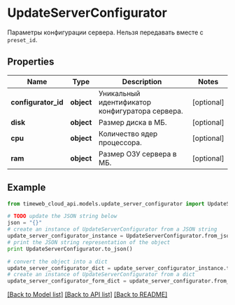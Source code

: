 # UpdateServerConfigurator

Параметры конфигурации сервера. Нельзя передавать вместе с `preset_id`.

## Properties
Name | Type | Description | Notes
------------ | ------------- | ------------- | -------------
**configurator_id** | **object** | Уникальный идентификатор конфигуратора сервера. | [optional] 
**disk** | **object** | Размер диска в МБ. | [optional] 
**cpu** | **object** | Количество ядер процессора. | [optional] 
**ram** | **object** | Размер ОЗУ сервера в МБ. | [optional] 

## Example

```python
from timeweb_cloud_api.models.update_server_configurator import UpdateServerConfigurator

# TODO update the JSON string below
json = "{}"
# create an instance of UpdateServerConfigurator from a JSON string
update_server_configurator_instance = UpdateServerConfigurator.from_json(json)
# print the JSON string representation of the object
print UpdateServerConfigurator.to_json()

# convert the object into a dict
update_server_configurator_dict = update_server_configurator_instance.to_dict()
# create an instance of UpdateServerConfigurator from a dict
update_server_configurator_form_dict = update_server_configurator.from_dict(update_server_configurator_dict)
```
[[Back to Model list]](../README.md#documentation-for-models) [[Back to API list]](../README.md#documentation-for-api-endpoints) [[Back to README]](../README.md)


